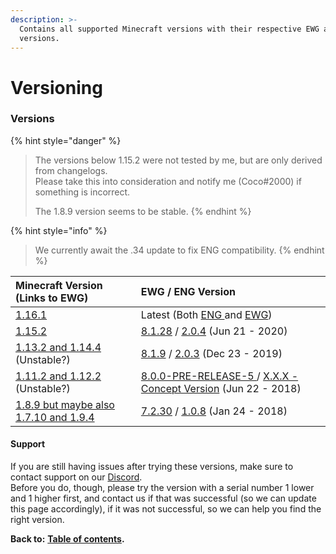 ```yaml
---
description: >-
  Contains all supported Minecraft versions with their respective EWG and ENG
  versions.
---
```


# Versioning

### Versions

{% hint style="danger" %}
> The versions below 1.15.2 were not tested by me, but are only derived from changelogs.  
> Please take this into consideration and notify me \(Coco\#2000\) if something is incorrect.
>
> The 1.8.9 version seems to be stable.
{% endhint %}

{% hint style="info" %}
> We currently await the .34 update to fix ENG compatibility.
{% endhint %}

| Minecraft Version \(Links to EWG\) | EWG / ENG Version |
| :--- | :--- |
| [1.16.1](https://www.spigotmc.org/resources/epicworldgenerator-1-15-1-16-1.8067/) | Latest \(Both [ENG ](https://www.spigotmc.org/resources/epicnethergenerator-ewg-add-on.25678/)and [EWG](https://www.spigotmc.org/resources/epicworldgenerator-1-15-1-16-1.8067/)\) |
| [1.15.2](https://www.spigotmc.org/resources/epicworldgenerator-1-15-1-16-1-support-all-update-aquatic-features.8067/download?version=338478) | [8.1.28](https://www.spigotmc.org/resources/epicworldgenerator-1-15-1-16-1-support-all-update-aquatic-features.8067/download?version=338478) / [2.0.4](https://www.spigotmc.org/resources/epicnethergenerator-ewg-add-on.25678/download?version=338479) \(Jun 21 - 2020\) |
| [1.13.2 and 1.14.4](https://www.spigotmc.org/resources/epicworldgenerator-1-15-1-16-1.8067/download?version=304737) \(Unstable?\) | [8.1.9](https://www.spigotmc.org/resources/epicworldgenerator-1-15-1-16-1.8067/download?version=304737) / [2.0.3](https://www.spigotmc.org/resources/epicnethergenerator-ewg-add-on.25678/download?version=306988) \(Dec 23 - 2019\) |
| [1.11.2 and 1.12.2](https://www.spigotmc.org/resources/epicworldgenerator-1-15-1-16-1.8067/download?version=226908) \(Unstable?\) | [8.0.0-PRE-RELEASE-5 ](https://www.spigotmc.org/resources/epicworldgenerator-1-15-1-16-1.8067/download?version=226908)/ [X.X.X - Concept Version](https://www.spigotmc.org/resources/epicnethergenerator-ewg-add-on.25678/download?version=226913) \(Jun 22 - 2018\) |
| [1.8.9 but maybe also 1.7.10 and 1.9.4](https://www.spigotmc.org/resources/epicworldgenerator-1-15-1-16-1-support-all-update-aquatic-features.8067/download?version=186460) | [7.2.30](https://www.spigotmc.org/resources/epicworldgenerator-1-15-1-16-1-support-all-update-aquatic-features.8067/download?version=186460) / [1.0.8](https://www.spigotmc.org/resources/epicnethergenerator-ewg-add-on.25678/download?version=205070) \(Jan 24 - 2018\) |

#### Support

If you are still having issues after trying these versions, make sure to contact support on our [Discord](https://discord.gg/Jq3ecb3).  
Before you do, though, please try the version with a serial number 1 lower and 1 higher first, and contact us if that was successful \(so we can update this page accordingly\), if it was not successful, so we can help you find the right version.

**Back to:** [**Table of contents**](https://docs.dynamic-bytes.com/table-of-contents)**.**


